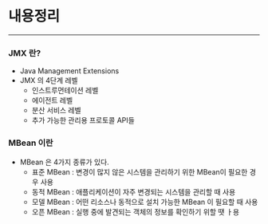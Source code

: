# 내용정리

---

### JMX 란?
- Java Management Extensions
- JMX 의 4단계 레벨
  - 인스트루먼테이션 레벨
  - 에이전트 레벨
  - 분산 서비스 레벨
  - 추가 가능한 관리용 프로토콜 API들

### MBean 이란
- MBean 은 4가지 종류가 있다.
  - 표준 MBean : 변경이 많지 않은 시스템을 관리하기 위한 MBean이 필요한 경우 사용
  - 동적 MBean : 애플리케이션이 자주 변경되는 시스템을 관리할 때 사용
  - 모델 MBean : 어떤 리소스나 동적으로 설치 가능한 MBean 이 필요할 때 사용
  - 오픈 MBean : 실행 중에 발견되는 객체의 정보를 확인하기 위할 땟 ㅏ용


